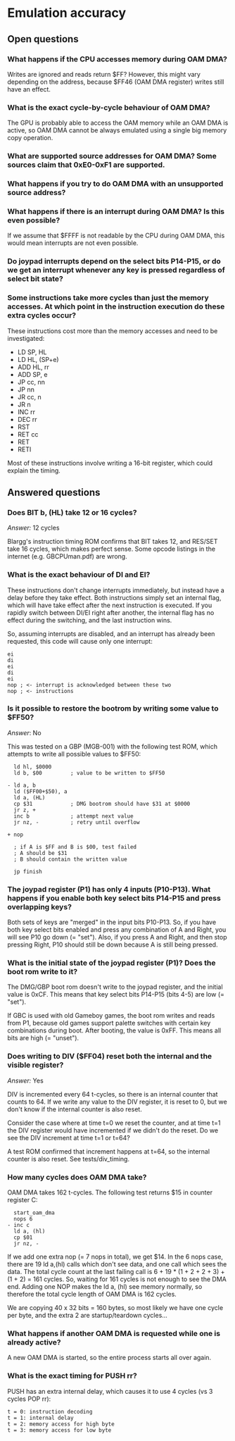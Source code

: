# Emulation accuracy

## Open questions

### What happens if the CPU accesses memory during OAM DMA?

Writes are ignored and reads return $FF?
However, this might vary depending on the address, because $FF46 (OAM DMA register) writes still have an effect.

### What is the exact cycle-by-cycle behaviour of OAM DMA?

The GPU is probably able to access the OAM memory while an OAM DMA is active, so OAM DMA cannot be always emulated using a single big memory copy operation.

### What are supported source addresses for OAM DMA? Some sources claim that 0xE0-0xF1 are supported.

### What happens if you try to do OAM DMA with an unsupported source address?

### What happens if there is an interrupt during OAM DMA? Is this even possible?

If we assume that $FFFF is not readable by the CPU during OAM DMA, this would mean interrupts are not even possible.

### Do joypad interrupts depend on the select bits P14-P15, or do we get an interrupt whenever any key is pressed regardless of select bit state?

### Some instructions take more cycles than just the memory accesses. At which point in the instruction execution do these extra cycles occur?

These instructions cost more than the memory accesses and need to be investigated:

* LD SP, HL
* LD HL, (SP+e)
* ADD HL, rr
* ADD SP, e
* JP cc, nn
* JP nn
* JR cc, n
* JR n
* INC rr
* DEC rr
* RST
* RET cc
* RET
* RETI

Most of these instructions involve writing a 16-bit register, which could explain the timing.

## Answered questions

### Does BIT b, (HL) take 12 or 16 cycles?

*Answer:* 12 cycles

Blargg's instruction timing ROM confirms that BIT takes 12, and RES/SET take 16 cycles, which makes perfect sense.
Some opcode listings in the internet (e.g. GBCPUman.pdf) are wrong.

### What is the exact behaviour of DI and EI?

These instructions don't change interrupts immediately, but instead have a delay before they take effect. Both instructions simply set an internal flag, which will have take effect after the next instruction is executed. If you rapidly switch between DI/EI right after another, the internal flag has no effect during the switching, and the last instruction wins.

So, assuming interrupts are disabled, and an interrupt has already been requested, this code will cause only one interrupt:

    ei
    di
    ei
    di
    ei
    nop ; <- interrupt is acknowledged between these two
    nop ; <- instructions

### Is it possible to restore the bootrom by writing some value to $FF50?

*Answer*: No

This was tested on a GBP (MGB-001) with the following test ROM, which attempts to write all possible values to $FF50:

      ld hl, $0000
      ld b, $00         ; value to be written to $FF50

    - ld a, b
      ld ($FF00+$50), a
      ld a, (HL)
      cp $31            ; DMG bootrom should have $31 at $0000
      jr z, +
      inc b             ; attempt next value
      jr nz, -          ; retry until overflow

    + nop

      ; if A is $FF and B is $00, test failed
      ; A should be $31
      ; B should contain the written value

      jp finish

### The joypad register (P1) has only 4 inputs (P10-P13). What happens if you enable both key select bits P14-P15 and press overlapping keys?

Both sets of keys are "merged" in the input bits P10-P13. So, if you have both key select bits enabled and press any combination of A and Right, you will see P10 go down (= "set"). Also, if you press A and Right, and then stop pressing Right, P10 should still be down because A is still being pressed.

### What is the initial state of the joypad register (P1)? Does the boot rom write to it?

The DMG/GBP boot rom doesn't write to the joypad register, and the initial value is 0xCF.
This means that key select bits P14-P15 (bits 4-5) are low (= "set").

If GBC is used with old Gameboy games, the boot rom writes and reads from P1, because old games support
palette switches with certain key combinations during boot. After booting, the value is 0xFF.
This means all bits are high (= "unset").

### Does writing to DIV ($FF04) reset both the internal and the visible register?

*Answer:* Yes

DIV is incremented every 64 t-cycles, so there is an internal counter that counts to 64. If we write any value to the DIV register, it is reset to 0, but we don't know if the internal counter is also reset.

Consider the case where at time t=0 we reset the counter, and at time t=1 the DIV register would have incremented if we didn't do the reset. Do we see the DIV increment at time t=1 or t=64?

A test ROM confirmed that increment happens at t=64, so the internal counter is also reset. See tests/div_timing.

### How many cycles does OAM DMA take?

OAM DMA takes 162 t-cycles. The following test returns $15 in counter register C:

      start_oam_dma
      nops 6
    - inc c
      ld a, (hl)
      cp $01
      jr nz, -

If we add one extra nop (= 7 nops in total), we get $14. In the 6 nops case, there are 19 ld a,(hl) calls which don't see data, and one call which sees the data. The total cycle count at the last failing call is 6 + 19 * (1 + 2 + 2 + 3) + (1 + 2) = 161 cycles. So, waiting for 161 cycles is not enough to see the DMA end. Adding one NOP makes the ld a, (hl) see memory normally, so therefore the total cycle length of OAM DMA is 162 cycles.

We are copying 40 x 32 bits = 160 bytes, so most likely we have one cycle per byte, and the extra 2 are startup/teardown cycles...

### What happens if another OAM DMA is requested while one is already active?

A new OAM DMA is started, so the entire process starts all over again.

### What is the exact timing for PUSH rr?

PUSH has an extra internal delay, which causes it to use 4 cycles (vs 3 cycles POP rr):

    t = 0: instruction decoding
    t = 1: internal delay
    t = 2: memory access for high byte
    t = 3: memory access for low byte
